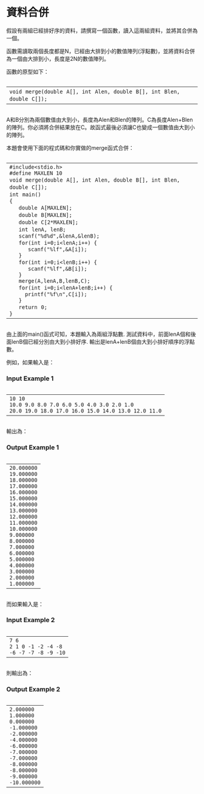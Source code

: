 # 資料合併
<div data-step="14" data-intro="<p>描述中 <i class='fa fa-clipboard'></i> 按鈕可協助你複製到剪貼簿，並貼到本機實驗。</p> <p>若題目有特殊的字元格式，那在範例輸入/輸出測資不適用複製貼上，請務必小心</p>">
<p>假設有兩組已經排好序的資料，請撰寫一個函數，讀入這兩組資料，並將其合併為一個。</p>
<p>函數需讀取兩個長度都是N，已經由大排到小的數值陣列(浮點數)，並將資料合併為一個由大排到小，長度是2N的數值陣列。</p>
<p>函數的原型如下：</p>
<pre><code><span class="fw-code-copy-button pure-button"><i class="fa fa-clipboard"></i></span><div id="highlighter_470548" class="syntaxhighlighter nogutter  "><table border="0" cellpadding="0" cellspacing="0"><tbody><tr><td class="code"><div class="container"><div class="line number1 index0 alt2"><code class="keyword bold">void</code> <code class="plain">merge(</code><code class="color1 bold">double</code> <code class="plain">A[], </code><code class="color1 bold">int</code> <code class="plain">Alen, </code><code class="color1 bold">double</code> <code class="plain">B[], </code><code class="color1 bold">int</code> <code class="plain">Blen, </code><code class="color1 bold">double</code> <code class="plain">C[]);</code></div></div></td></tr></tbody></table></div></code></pre>
<p>A和B分別為兩個數值由大到小，長度為Alen和Blen的陣列。C為長度Alen+Blen的陣列。你必須將合併結果放在C。故函式最後必須讓C也變成一個數值由大到小的陣列。</p>
<p>本題會使用下面的程式碼和你實做的merge函式合併：</p>
<pre><code><span class="fw-code-copy-button pure-button"><i class="fa fa-clipboard"></i></span><div id="highlighter_698223" class="syntaxhighlighter nogutter  "><table border="0" cellpadding="0" cellspacing="0"><tbody><tr><td class="code"><div class="container"><div class="line number1 index0 alt2"><code class="preprocessor">#include&lt;stdio.h></code></div><div class="line number2 index1 alt1"><code class="preprocessor">#define MAXLEN 10</code></div><div class="line number3 index2 alt2"><code class="keyword bold">void</code> <code class="plain">merge(</code><code class="color1 bold">double</code> <code class="plain">A[], </code><code class="color1 bold">int</code> <code class="plain">Alen, </code><code class="color1 bold">double</code> <code class="plain">B[], </code><code class="color1 bold">int</code> <code class="plain">Blen, </code><code class="color1 bold">double</code> <code class="plain">C[]);</code></div><div class="line number4 index3 alt1"><code class="color1 bold">int</code> <code class="plain">main()</code></div><div class="line number5 index4 alt2"><code class="plain">{</code></div><div class="line number6 index5 alt1"><code class="undefined spaces">&nbsp;&nbsp;&nbsp;</code><code class="color1 bold">double</code> <code class="plain">A[MAXLEN];</code></div><div class="line number7 index6 alt2"><code class="undefined spaces">&nbsp;&nbsp;&nbsp;</code><code class="color1 bold">double</code> <code class="plain">B[MAXLEN];</code></div><div class="line number8 index7 alt1"><code class="undefined spaces">&nbsp;&nbsp;&nbsp;</code><code class="color1 bold">double</code> <code class="plain">C[2*MAXLEN];</code></div><div class="line number9 index8 alt2"><code class="undefined spaces">&nbsp;&nbsp;&nbsp;</code><code class="color1 bold">int</code> <code class="plain">lenA, lenB;</code></div><div class="line number10 index9 alt1"><code class="undefined spaces">&nbsp;&nbsp;&nbsp;</code><code class="functions bold">scanf</code><code class="plain">(</code><code class="string">"%d%d"</code><code class="plain">,&lenA,&lenB);</code></div><div class="line number11 index10 alt2"><code class="undefined spaces">&nbsp;&nbsp;&nbsp;</code><code class="keyword bold">for</code><code class="plain">(</code><code class="color1 bold">int</code> <code class="plain">i=0;i&lt;lenA;i++) {</code></div><div class="line number12 index11 alt1"><code class="undefined spaces">&nbsp;&nbsp;&nbsp;&nbsp;&nbsp;&nbsp;</code><code class="functions bold">scanf</code><code class="plain">(</code><code class="string">"%lf"</code><code class="plain">,&A[i]);</code></div><div class="line number13 index12 alt2"><code class="undefined spaces">&nbsp;&nbsp;&nbsp;</code><code class="plain">}</code></div><div class="line number14 index13 alt1"><code class="undefined spaces">&nbsp;&nbsp;&nbsp;</code><code class="keyword bold">for</code><code class="plain">(</code><code class="color1 bold">int</code> <code class="plain">i=0;i&lt;lenB;i++) {</code></div><div class="line number15 index14 alt2"><code class="undefined spaces">&nbsp;&nbsp;&nbsp;&nbsp;&nbsp;&nbsp;</code><code class="functions bold">scanf</code><code class="plain">(</code><code class="string">"%lf"</code><code class="plain">,&B[i]);</code></div><div class="line number16 index15 alt1"><code class="undefined spaces">&nbsp;&nbsp;&nbsp;</code><code class="plain">}</code></div><div class="line number17 index16 alt2"><code class="undefined spaces">&nbsp;&nbsp;&nbsp;</code><code class="plain">merge(A,lenA,B,lenB,C);</code></div><div class="line number18 index17 alt1"><code class="undefined spaces">&nbsp;&nbsp;&nbsp;</code><code class="keyword bold">for</code><code class="plain">(</code><code class="color1 bold">int</code> <code class="plain">i=0;i&lt;lenA+lenB;i++) {</code></div><div class="line number19 index18 alt2"><code class="undefined spaces">&nbsp;&nbsp;&nbsp;&nbsp;&nbsp;</code><code class="functions bold">printf</code><code class="plain">(</code><code class="string">"%f\n"</code><code class="plain">,C[i]);</code></div><div class="line number20 index19 alt1"><code class="undefined spaces">&nbsp;&nbsp;&nbsp;</code><code class="plain">}</code></div><div class="line number21 index20 alt2"><code class="undefined spaces">&nbsp;&nbsp;&nbsp;</code><code class="keyword bold">return</code> <code class="plain">0;</code></div><div class="line number22 index21 alt1"><code class="plain">}</code></div></div></td></tr></tbody></table></div></code></pre>
<p>由上面的main()函式可知，本題輸入為兩組浮點數. 測試資料中，前面lenA個和後面lenB個已經分別由大到小排好序. 輸出是lenA+lenB個由大到小排好順序的浮點數。</p>
<p>例如，如果輸入是：</p>
<h3 class="content-subhead">Input Example 1</h3><pre><code><span class="fw-code-copy-button pure-button"><i class="fa fa-clipboard"></i></span><div id="highlighter_921217" class="syntaxhighlighter nogutter  "><table border="0" cellpadding="0" cellspacing="0"><tbody><tr><td class="code"><div class="container"><div class="line number1 index0 alt2"><code class="plain">10 10</code></div><div class="line number2 index1 alt1"><code class="plain">10.0 9.0 8.0 7.0 6.0 5.0 4.0 3.0 2.0 1.0</code></div><div class="line number3 index2 alt2"><code class="plain">20.0 19.0 18.0 17.0 16.0 15.0 14.0 13.0 12.0 11.0</code></div></div></td></tr></tbody></table></div></code></pre>
<p>輸出為：</p>
<h3 class="content-subhead">Output Example 1</h3><pre><code><span class="fw-code-copy-button pure-button"><i class="fa fa-clipboard"></i></span><div id="highlighter_778022" class="syntaxhighlighter nogutter  "><table border="0" cellpadding="0" cellspacing="0"><tbody><tr><td class="code"><div class="container"><div class="line number1 index0 alt2"><code class="plain">20.000000</code></div><div class="line number2 index1 alt1"><code class="plain">19.000000</code></div><div class="line number3 index2 alt2"><code class="plain">18.000000</code></div><div class="line number4 index3 alt1"><code class="plain">17.000000</code></div><div class="line number5 index4 alt2"><code class="plain">16.000000</code></div><div class="line number6 index5 alt1"><code class="plain">15.000000</code></div><div class="line number7 index6 alt2"><code class="plain">14.000000</code></div><div class="line number8 index7 alt1"><code class="plain">13.000000</code></div><div class="line number9 index8 alt2"><code class="plain">12.000000</code></div><div class="line number10 index9 alt1"><code class="plain">11.000000</code></div><div class="line number11 index10 alt2"><code class="plain">10.000000</code></div><div class="line number12 index11 alt1"><code class="plain">9.000000</code></div><div class="line number13 index12 alt2"><code class="plain">8.000000</code></div><div class="line number14 index13 alt1"><code class="plain">7.000000</code></div><div class="line number15 index14 alt2"><code class="plain">6.000000</code></div><div class="line number16 index15 alt1"><code class="plain">5.000000</code></div><div class="line number17 index16 alt2"><code class="plain">4.000000</code></div><div class="line number18 index17 alt1"><code class="plain">3.000000</code></div><div class="line number19 index18 alt2"><code class="plain">2.000000</code></div><div class="line number20 index19 alt1"><code class="plain">1.000000</code></div></div></td></tr></tbody></table></div></code></pre>
<p>而如果輸入是：</p>
<h3 class="content-subhead">Input Example 2</h3><pre><code><span class="fw-code-copy-button pure-button"><i class="fa fa-clipboard"></i></span><div id="highlighter_89232" class="syntaxhighlighter nogutter  "><table border="0" cellpadding="0" cellspacing="0"><tbody><tr><td class="code"><div class="container"><div class="line number1 index0 alt2"><code class="plain">7 6</code></div><div class="line number2 index1 alt1"><code class="plain">2 1 0 -1 -2 -4 -8</code></div><div class="line number3 index2 alt2"><code class="plain">-6 -7 -7 -8 -9 -10</code></div></div></td></tr></tbody></table></div></code></pre>
<p>則輸出為：</p>
<h3 class="content-subhead">Output Example 2</h3><pre><code><span class="fw-code-copy-button pure-button"><i class="fa fa-clipboard"></i></span><div id="highlighter_539080" class="syntaxhighlighter nogutter  "><table border="0" cellpadding="0" cellspacing="0"><tbody><tr><td class="code"><div class="container"><div class="line number1 index0 alt2"><code class="plain">2.000000</code></div><div class="line number2 index1 alt1"><code class="plain">1.000000</code></div><div class="line number3 index2 alt2"><code class="plain">0.000000</code></div><div class="line number4 index3 alt1"><code class="plain">-1.000000</code></div><div class="line number5 index4 alt2"><code class="plain">-2.000000</code></div><div class="line number6 index5 alt1"><code class="plain">-4.000000</code></div><div class="line number7 index6 alt2"><code class="plain">-6.000000</code></div><div class="line number8 index7 alt1"><code class="plain">-7.000000</code></div><div class="line number9 index8 alt2"><code class="plain">-7.000000</code></div><div class="line number10 index9 alt1"><code class="plain">-8.000000</code></div><div class="line number11 index10 alt2"><code class="plain">-8.000000</code></div><div class="line number12 index11 alt1"><code class="plain">-9.000000</code></div><div class="line number13 index12 alt2"><code class="plain">-10.000000</code></div></div></td></tr></tbody></table></div></code></pre></div>
